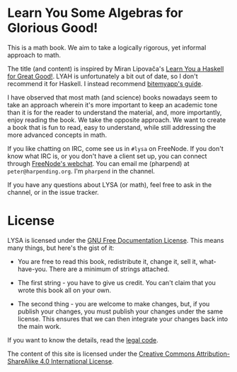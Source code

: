 # Learn You Some Algebras for Glorious Good!

This is a math book. We aim to take a logically rigorous, yet informal
approach to math.

The title (and content) is inspired by Miran Lipovača's
[Learn You a Haskell for Great Good!][lyah]. LYAH is unfortunately a bit
out of date, so I don't recommend it for Haskell. I instead recommend
[bitemyapp's guide][bmag].

[lyah]: http://learnyouahaskell.com/
[bmag]: https://github.com/bitemyapp/learnhaskell
[webchat]: https://webchat.freenode.net/?channels=%23lysa

I have observed that most math (and science) books nowadays seem to take
an approach wherein it's more important to keep an academic tone than it
is for the reader to understand the material, and, more importantly,
enjoy reading the book. We take the opposite approach. We want to create
a book that is fun to read, easy to understand, while still addressing
the more advanced concepts in math.

If you like chatting on IRC, come see us in `#lysa` on FreeNode. If you
don't know what IRC is, or you don't have a client set up, you can
connect through [FreeNode's webchat][webchat]. You can email me
(pharpend) at `peter@harpending.org`. I'm `pharpend` in the channel.

If you have any questions about LYSA (or math), feel free to ask in the
channel, or in the issue tracker.

# License

LYSA is licensed under the [GNU Free Documentation License][gfdl]. This
means many things, but here's the gist of it:

* You are free to read this book, redistribute it, change it, sell it,
  what-have-you. There are a minimum of strings attached.

* The first string - you have to give us credit. You can't claim that
  you wrote this book all on your own.

* The second thing - you are welcome to make changes, but, if you
  publish your changes, you must publish your changes under the same
  license. This ensures that we can then integrate your changes back
  into the main work.

If you want to know the details, read the [legal code][gfdl].

[gfdl]: http://www.gnu.org/licenses/fdl.html

The content of this site is licensed under the
[Creative Commons Attribution-ShareAlike 4.0 International License](http://creativecommons.org/licenses/by-sa/4.0/legalcode).
